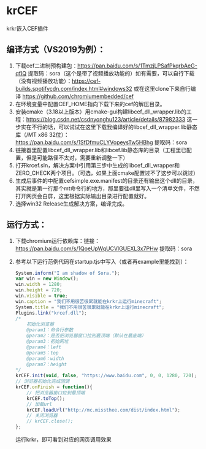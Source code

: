# krCEF
krkr嵌入CEF插件

## 编译方式（VS2019为例）：

1. 下载cef二进制预构建包：https://pan.baidu.com/s/1TmzjLPSafPkqrbAeG-qfIQ 提取码：sora（这个是带了视频播放功能的）如有需要，可以自行下载（没有视频播放功能）：https://cef-builds.spotifycdn.com/index.html#windows32 或在这里clone下来自行编译 https://github.com/chromiumembedded/cef
2. 在环境变量中配置CEF_HOME指向下载下来的cef的解压目录。
3. 安装cmake（3.18以上版本）用cmake-gui构建libcef_dll_wrapper.lib的工程：https://blog.csdn.net/csdnyonghu123/article/details/87982333 这一步实在不行的话，可以试试在这里下载我编译好的libcef_dll_wrapper.lib静态库（/MT x86 32位）：https://pan.baidu.com/s/1SfDfmuCLYVopeysTw5HBhg 提取码：sora
4. 链接器里配置libcef_dll_wrapper.lib和libcef.lib静态库的目录（工程里已配置，但是可能路径不太对，需要重新调整一下）
5. 打开krcef.sln，解决方案中引用第三步中生成的libcef_dll_wrapper和ZERO_CHECK两个项目。（可选，如果上面cmake配置过不了这步可以跳过）
4. 生成后事件的中配置cefsimple.exe.manifest的目录还有输出这个dll的目录，其实就是第一行那个mt命令行的地方，那里要往dll里写入一个清单文件，不然打开网页会白屏，这里根据实际输出目录进行配置就好。
4. 选择win32 Release生成解决方案，编译完成。

## 运行方式：

1. 下载chromium运行依赖库：链接：https://pan.baidu.com/s/1QoeUpWqUCVlGUEXL3x7PHw 提取码：sora

2. 参考以下运行范例代码在startup.tjs中写入（或者再example里能找到）：

   ```javascript
   System.inform("I am shadow of Sora.");
   var win = new Window();
   win.width = 1280;
   win.height = 720;
   win.visible = true;
   win.caption = "我们不用很苦很累就能在krkr上运行minecraft";
   System.title = "我们不用很苦很累就能在krkr上运行minecraft";
   Plugins.link("krcef.dll");
   /*
       初始化浏览器
       @param1：命令行参数
       @param2：是否把浏览器窗口拉到最顶端（默认在最底端）
       @param3：初始网址
       @param4：left
       @param5：top
       @param6：width
       @param7：height
   */
   krCEF.init(void, false, "https://www.baidu.com", 0, 0, 1280, 720);
   // 浏览器初始化完成回调
   krCEF.onFinish = function(){
       // 把浏览器窗口拉到最顶端
       krCEF.toTop();
       // 加载url
       krCEF.loadUrl("http://mc.missthee.com/dist/index.html");
       // 关闭浏览器
       // krCEF.close();
   };
   ```

   运行krkr，即可看到对应的网页调用效果
